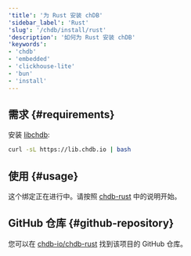 ```yaml
---
'title': '为 Rust 安装 chDB'
'sidebar_label': 'Rust'
'slug': '/chdb/install/rust'
'description': '如何为 Rust 安装 chDB'
'keywords':
- 'chdb'
- 'embedded'
- 'clickhouse-lite'
- 'bun'
- 'install'
---
```




## 需求 {#requirements}

安装 [libchdb](https://github.com/chdb-io/chdb):

```bash
curl -sL https://lib.chdb.io | bash
```

## 使用 {#usage}

这个绑定正在进行中。请按照 [chdb-rust](https://github.com/chdb-io/chdb-rust) 中的说明开始。

## GitHub 仓库 {#github-repository}

您可以在 [chdb-io/chdb-rust](https://github.com/chdb-io/chdb-rust) 找到该项目的 GitHub 仓库。
